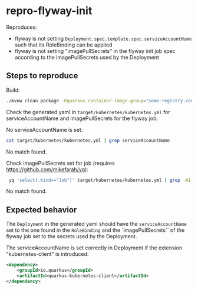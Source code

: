 # repro-flyway-init

Reproduces:

 * flyway is not setting `Deployment.spec.template.spec.serviceAccountName` such that its RoleBinding can be applied
 * flyway is not setting "imagePullSecrets" in the flyway init job spec according to the imagePullSecrets used by the Deployment

 ## Steps to reproduce

 Build:

 ```bash
 ./mvnw clean package -Dquarkus.container-image.group="some-registry.com" -Dquarkus.container-image.tag="latest"
 ```

 Check the generated yaml in `target/kubernetes/kubernetes.yml` for serviceAccountName and imagePullSecrets for the flyway job.

 No serviceAccountName is set:

 ```bash
 cat target/kubernetes/kubernetes.yml | grep serviceAccountName
 ```
 
No match found.

Check imagePullSecrets set for job (requires https://github.com/mikefarah/yq):

 ```bash
  yq 'select(.kind=="Job")' target/kubernetes/kubernetes.yml | grep -A1 -i "imagePullSecrets"
```

No match found.

## Expected behavior

The `Deployment` in the generated yaml should have the `serviceAccountName` set to the one found in the `RoleBinding` and the `imagePullSecrets`` of the flyway job set to the secrets used by the Deployment.

The serviceAccountName is set correctly in Deployment if the extension "kubernetes-client" is introduced:

```xml
<dependency>
    <groupId>io.quarkus</groupId>
    <artifactId>quarkus-kubernetes-client</artifactId>
</dependency>
```
